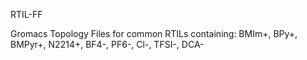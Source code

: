 RTIL-FF

Gromacs Topology Files for common RTILs containing: BMIm+, BPy+, BMPyr+, N2214+, BF4-, PF6-, Cl-, TFSI-, DCA-